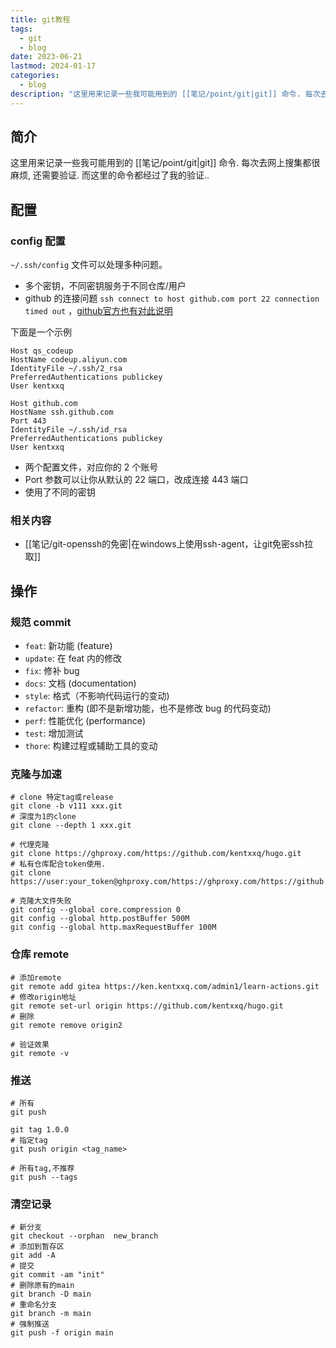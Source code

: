 ```yaml
---
title: git教程
tags:
  - git
  - blog
date: 2023-06-21
lastmod: 2024-01-17
categories:
  - blog
description: "这里用来记录一些我可能用到的 [[笔记/point/git|git]] 命令. 每次去网上搜集都很麻烦, 还需要验证. 而这里的命令都经过了我的验证.."
---
```


## 简介

这里用来记录一些我可能用到的 [[笔记/point/git|git]] 命令. 每次去网上搜集都很麻烦, 还需要验证. 而这里的命令都经过了我的验证..

## 配置

### config 配置

`~/.ssh/config` 文件可以处理多种问题。

- 多个密钥，不同密钥服务于不同仓库/用户
- github 的连接问题 `ssh connect to host github.com port 22 connection timed out` ，[github官方也有对此说明](https://docs.github.com/en/authentication/troubleshooting-ssh/using-ssh-over-the-https-port)

下面是一个示例

```
Host qs_codeup
HostName codeup.aliyun.com
IdentityFile ~/.ssh/2_rsa
PreferredAuthentications publickey
User kentxxq

Host github.com
HostName ssh.github.com
Port 443
IdentityFile ~/.ssh/id_rsa
PreferredAuthentications publickey
User kentxxq
```

- 两个配置文件，对应你的 2 个账号
- Port 参数可以让你从默认的 22 端口，改成连接 443 端口
- 使用了不同的密钥

### 相关内容

- [[笔记/git-openssh的免密|在windows上使用ssh-agent，让git免密ssh拉取]]

## 操作

### 规范 commit

- `feat`: 新功能 (feature)
- `update`: 在 feat 内的修改
- `fix`: 修补 bug
- `docs`: 文档 (documentation)
- `style`: 格式（不影响代码运行的变动)  
- `refactor`: 重构 (即不是新增功能，也不是修改 bug 的代码变动)
- `perf`: 性能优化 (performance)
- `test`: 增加测试
- `thore`: 构建过程或辅助工具的变动

### 克隆与加速

```shell
# clone 特定tag或release
git clone -b v111 xxx.git
# 深度为1的clone
git clone --depth 1 xxx.git

# 代理克隆
git clone https://ghproxy.com/https://github.com/kentxxq/hugo.git
# 私有仓库配合token使用.
git clone https://user:your_token@ghproxy.com/https://ghproxy.com/https://github.com/kentxxq/hugo.git

# 克隆大文件失败
git config --global core.compression 0
git config --global http.postBuffer 500M
git config --global http.maxRequestBuffer 100M
```

### 仓库 remote

```shell
# 添加remote
git remote add gitea https://ken.kentxxq.com/admin1/learn-actions.git
# 修改origin地址
git remote set-url origin https://github.com/kentxxq/hugo.git
# 删除
git remote remove origin2

# 验证效果
git remote -v
```

### 推送

```shell
# 所有
git push

git tag 1.0.0
# 指定tag
git push origin <tag_name>

# 所有tag,不推荐
git push --tags
```

### 清空记录

```shell
# 新分支
git checkout --orphan  new_branch
# 添加到暂存区
git add -A
# 提交
git commit -am "init"
# 删除原有的main
git branch -D main
# 重命名分支
git branch -m main
# 强制推送
git push -f origin main
```
